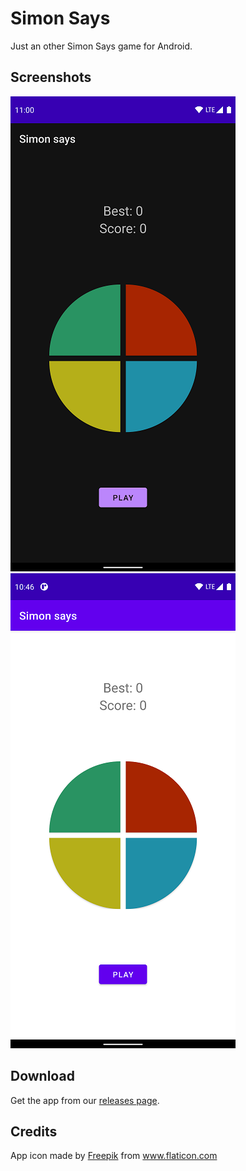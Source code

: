 # Simon Says
Just an other Simon Says game for Android.

## Screenshots
![Screenshot1](screenshots/dark_mode.png) ![Screenshot1](screenshots/light_mode.png)

## Download
Get the app from our [releases page](https://github.com/dcancelas/simon-says/releases).

## Credits
App icon made by <a href="https://www.flaticon.com/authors/freepik" title="Freepik">Freepik</a> from <a href="https://www.flaticon.com/" title="Flaticon"> www.flaticon.com</a>
